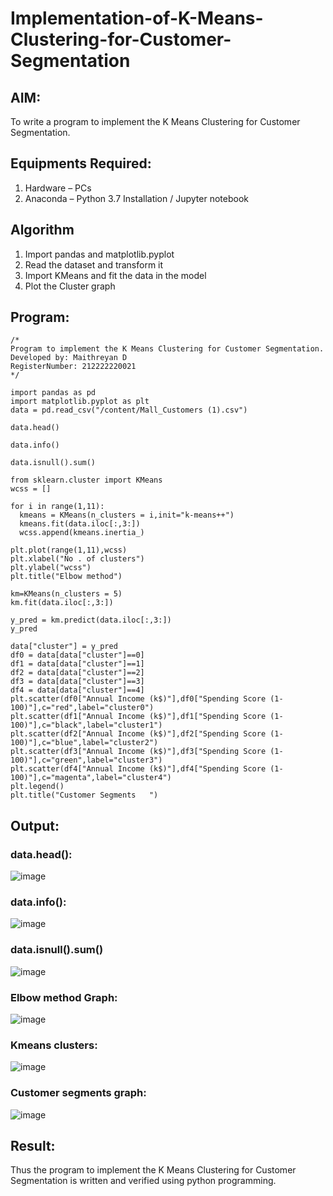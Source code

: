 # Implementation-of-K-Means-Clustering-for-Customer-Segmentation

## AIM:
To write a program to implement the K Means Clustering for Customer Segmentation.

## Equipments Required:
1. Hardware – PCs
2. Anaconda – Python 3.7 Installation / Jupyter notebook

## Algorithm
1. Import pandas and matplotlib.pyplot
2. Read the dataset and transform it
3. Import KMeans and fit the data in the model
4. Plot the Cluster graph

## Program:
```
/*
Program to implement the K Means Clustering for Customer Segmentation.
Developed by: Maithreyan D
RegisterNumber: 212222220021
*/

import pandas as pd
import matplotlib.pyplot as plt
data = pd.read_csv("/content/Mall_Customers (1).csv")

data.head()

data.info()

data.isnull().sum()

from sklearn.cluster import KMeans
wcss = []

for i in range(1,11):
  kmeans = KMeans(n_clusters = i,init="k-means++")
  kmeans.fit(data.iloc[:,3:])
  wcss.append(kmeans.inertia_)

plt.plot(range(1,11),wcss)
plt.xlabel("No . of clusters")
plt.ylabel("wcss")
plt.title("Elbow method")

km=KMeans(n_clusters = 5)
km.fit(data.iloc[:,3:])

y_pred = km.predict(data.iloc[:,3:])
y_pred

data["cluster"] = y_pred
df0 = data[data["cluster"]==0]
df1 = data[data["cluster"]==1]
df2 = data[data["cluster"]==2]
df3 = data[data["cluster"]==3]
df4 = data[data["cluster"]==4]
plt.scatter(df0["Annual Income (k$)"],df0["Spending Score (1-100)"],c="red",label="cluster0")
plt.scatter(df1["Annual Income (k$)"],df1["Spending Score (1-100)"],c="black",label="cluster1")
plt.scatter(df2["Annual Income (k$)"],df2["Spending Score (1-100)"],c="blue",label="cluster2")
plt.scatter(df3["Annual Income (k$)"],df3["Spending Score (1-100)"],c="green",label="cluster3")
plt.scatter(df4["Annual Income (k$)"],df4["Spending Score (1-100)"],c="magenta",label="cluster4")
plt.legend()
plt.title("Customer Segments   ")
```

## Output:
### data.head():
![image](https://github.com/ShanmathiShanmugam/Implementation-of-K-Means-Clustering-for-Customer-Segmentation/assets/121243595/5b44c788-ae52-4d23-a439-20d93ea315da)

### data.info():
![image](https://github.com/ShanmathiShanmugam/Implementation-of-K-Means-Clustering-for-Customer-Segmentation/assets/121243595/ce55c579-cf65-4a40-9d7a-8cd921129ab1)

### data.isnull().sum()
![image](https://github.com/ShanmathiShanmugam/Implementation-of-K-Means-Clustering-for-Customer-Segmentation/assets/121243595/1623ad92-fb22-4c9f-9d2c-e99f022f9c2a)

### Elbow method Graph:
![image](https://github.com/ShanmathiShanmugam/Implementation-of-K-Means-Clustering-for-Customer-Segmentation/assets/121243595/845abcec-8790-4352-9d91-dda40d30bd88)

### Kmeans clusters:
![image](https://github.com/ShanmathiShanmugam/Implementation-of-K-Means-Clustering-for-Customer-Segmentation/assets/121243595/ea3de085-e626-4671-bd24-a7b22ba9ff07)

### Customer segments graph:
![image](https://github.com/ShanmathiShanmugam/Implementation-of-K-Means-Clustering-for-Customer-Segmentation/assets/121243595/b0a799fb-00bb-4062-9508-1c050ebc341c)

## Result:
Thus the program to implement the K Means Clustering for Customer Segmentation is written and verified using python programming.
